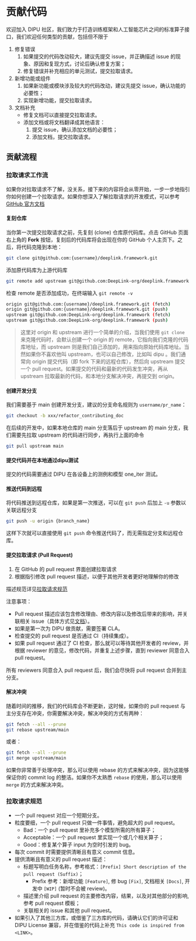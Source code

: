 # 贡献代码

欢迎加入 DIPU 社区，我们致力于打造训练框架和人工智能芯片之间的标准算子接口，我们欢迎任何类型的贡献，包括但不限于

1. 修复错误
   1. 如果提交的代码改动较大，建议先提交 issue，并正确描述 issue 的现象、原因和复现方式，讨论后确认修复方案；
   2. 修复错误并补充相应的单元测试，提交拉取请求。
2. 新增功能或组件
   1. 如果新功能或模块涉及较大的代码改动，建议先提交 issue，确认功能的必要性；
   2. 实现新增功能，提交拉取请求。
3. 文档补充
   - 修复文档可以直接提交拉取请求。
   - 添加文档或将文档翻译成其他语言：
     1. 提交 issue，确认添加文档的必要性；
     2. 添加文档，提交拉取请求。

## 贡献流程

### 拉取请求工作流

如果你对拉取请求不了解，没关系，接下来的内容将会从零开始，一步一步地指引你如何创建一个拉取请求。如果你想深入了解拉取请求的开发模式，可以参考[GitHub 官方文档](https://docs.github.com/en/github/collaborating-with-issues-and-pull-requests/about-pull-requests)

#### 复刻仓库

当你第一次提交拉取请求之前，先复刻 (clone) 仓库原代码库。点击 GitHub 页面右上角的 **Fork** 按钮，复刻后的代码库将会出现在你的 GitHub 个人主页下。之后，将代码克隆到本地：

```bash
git clone git@github.com:{username}/deeplink.framework.git
```

添加原代码库为上游代码库

```bash
git remote add upstream git@github.com:DeepLink-org/deeplink.framework
```

检查 remote 是否添加成功，在终端输入 `git remote -v`

```bash
origin git@github.com:{username}/deeplink.framework.git (fetch)
origin git@github.com:{username}/deeplink.framework.git (push)
upstream git@github.com:DeepLink-org/deeplink.framework (fetch)
upstream git@github.com:DeepLink-org/deeplink.framework (push)
```

> 这里对 origin 和 upstream 进行一个简单的介绍，当我们使用 `git clone` 来克隆代码时，会默认创建一个 origin 的 remote，它指向我们克隆的代码库地址，而 upstream 则是我们自己添加的，用来指向原始代码库地址。当然如果你不喜欢他叫 upstream，也可以自己修改，比如叫 dipu 。我们通常向 origin 提交代码（即 fork 下来的远程仓库），然后向 upstream 提交一个 pull request。如果提交的代码和最新的代码发生冲突，再从 upstream 拉取最新的代码，和本地分支解决冲突，再提交到 origin。

#### 创建开发分支

我们需要基于 main 创建开发分支，建议的分支命名规则为 `username/pr_name`：

```bash
git checkout -b xxx/refactor_contributing_doc
```

在后续的开发中，如果本地仓库的 main 分支落后于 upstream 的 main 分支，我们需要先拉取 upstream 的代码进行同步，再执行上面的命令

```bash
git pull upstream main
```

#### 提交代码并在本地通过dipu测试

提交的代码需要通过 DIPU 在各设备上的测例和模型 one_iter 测试。

#### 推送代码到远程

将代码推送到远程仓库，如果是第一次推送，可以在 `git push` 后加上 `-u` 参数以关联远程分支

```bash
git push -u origin {branch_name}
```

这样下次就可以直接使用 `git push` 命令推送代码了，而无需指定分支和远程仓库。

#### 提交拉取请求 (Pull Request)

1. 在 GitHub 的 pull request 界面创建拉取请求
2. 根据指引修改 pull request 描述，以便于其他开发者更好地理解你的修改

描述规范详见[拉取请求规范](#拉取请求规范)

注意事项：

- Pull request 描述应该包含修改理由、修改内容以及修改后带来的影响，并关联相关 issue（具体方式见[文档](https://docs.github.com/en/issues/tracking-your-work-with-issues/linking-a-pull-request-to-an-issue)）。
- 如果是第一次为 DIPU 做贡献，需要签署 CLA。
- 检查提交的 pull request 是否通过 CI（持续集成）。
- 如果 pull request 通过了 CI 检查，那么就可以等待其他开发者的 review，并根据 reviewer 的意见，修改代码，并重复上述步骤，直到 reviewer 同意合入 pull request。

所有 reviewers 同意合入 pull request 后，我们会尽快将 pull request 合并到主分支。

#### 解决冲突

随着时间的推移，我们的代码库会不断更新，这时候，如果你的 pull request 与主分支存在冲突，你需要解决冲突，解决冲突的方式有两种：

```bash
git fetch --all --prune
git rebase upstream/main
```

或者：

```bash
git fetch --all --prune
git merge upstream/main
```

如果你非常善于处理冲突，那么可以使用 rebase 的方式来解决冲突，因为这能够保证你的 commit log 的整洁。如果你不太熟悉 `rebase` 的使用，那么可以使用 `merge` 的方式来解决冲突。

### 拉取请求规范

- 一个 pull request 对应一个短期分支。
- 粒度要细，一个 pull request 只做一件事情，避免超大的 pull request。
  - Bad：一个 pull request 里补充多个模型所需的所有算子；
  - Acceptable：一个 pull request 里实现一个或几个相关算子；
  - Good：修复某个算子 input 为空时引发的 bug。
- 每次 commit 时需要提供清晰且有意义 commit 信息。
- 提供清晰且有意义的 pull request 描述：
  - 标题写明白任务名称，参考格式：`[Prefix] Short description of the pull request (Suffix)`；
    - Prefix 参考：新增功能 `[Feature]`, 修 bug `[Fix]`, 文档相关 `[Docs]`, 开发中 `[WIP]` (暂时不会被 review)。
  - 描述里介绍 pull request 的主要修改内容，结果，以及对其他部分的影响, 参考 pull request 模板；
  - 关联相关的 issue 和其他 pull request。
- 如果引入了其他三方库，或借鉴了三方库的代码，请确认它们的许可证和 DIPU License 兼容，并在借鉴的代码上补充 `This code is inspired from <LINK>`。

